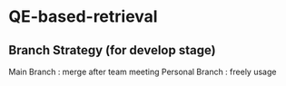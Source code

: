 # QE-based-retrieval

## Branch Strategy (for develop stage)
Main Branch : merge after team meeting
Personal Branch : freely usage
